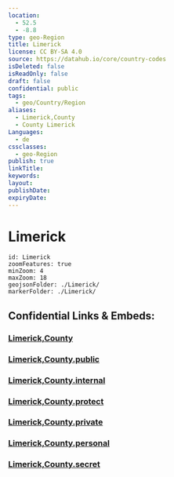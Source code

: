 ```yaml
---
location:
  - 52.5
  - -8.8
type: geo-Region
title: Limerick
license: CC BY-SA 4.0
source: https://datahub.io/core/country-codes
isDeleted: false
isReadOnly: false
draft: false
confidential: public
tags:
  - geo/Country/Region
aliases:
  - Limerick,County
  - County Limerick
Languages:
  - de
cssclasses:
  - geo-Region
publish: true
linkTitle: 
keywords: 
layout: 
publishDate: 
expiryDate:
---
```


# Limerick

```leaflet
id: Limerick
zoomFeatures: true 
minZoom: 4 
maxZoom: 18
geojsonFolder: ./Limerick/
markerFolder: ./Limerick/
```


## Confidential Links & Embeds: 

### [Limerick,County](/_Standards/Earth/Continent/Europe/Europe~North/Ireland/Ireland,Provinces/Munster/Limerick,County.md) 

### [Limerick,County.public](/_public/Earth/Continent/Europe/Europe~North/Ireland/Ireland,Provinces/Munster/Limerick,County.public.md) 

### [Limerick,County.internal](/_internal/Earth/Continent/Europe/Europe~North/Ireland/Ireland,Provinces/Munster/Limerick,County.internal.md) 

### [Limerick,County.protect](/_protect/Earth/Continent/Europe/Europe~North/Ireland/Ireland,Provinces/Munster/Limerick,County.protect.md) 

### [Limerick,County.private](/_private/Earth/Continent/Europe/Europe~North/Ireland/Ireland,Provinces/Munster/Limerick,County.private.md) 

### [Limerick,County.personal](/_personal/Earth/Continent/Europe/Europe~North/Ireland/Ireland,Provinces/Munster/Limerick,County.personal.md) 

### [Limerick,County.secret](/_secret/Earth/Continent/Europe/Europe~North/Ireland/Ireland,Provinces/Munster/Limerick,County.secret.md)

